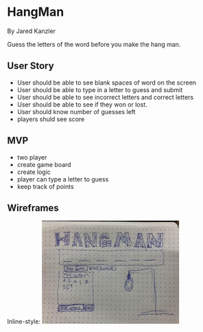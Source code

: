 # HangMan
By Jared Kanzler

Guess the letters of the word before you make the hang man.

## User Story
* User should be able to see blank spaces of word on the screen
* User should be able to type in a letter to guess and submit
* User should be able to see incorrect letters and correct letters
* User should be able to see if they won or lost.
* User should know number of guesses left
* players shuld see score


## MVP
* two player
* create game board
* create logic
* player can type a letter to guess
* keep track of points

## Wireframes
Inline-style: 
![alt text](https://github.com/jaredkranzler/new-potential-project1/blob/master/images/IMG_4774.jpg "Hangman Wireframe")


